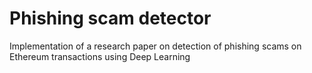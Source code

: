 # Phishing scam detector
Implementation of a research paper on detection of phishing scams on Ethereum transactions using Deep Learning
